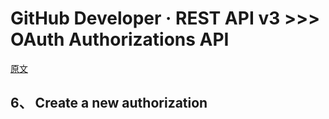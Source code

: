 
# GitHub Developer · REST API v3  >>>  OAuth Authorizations API
[原文](https://developer.github.com/v3/oauth_authorizations/)

## 6、 Create a new authorization